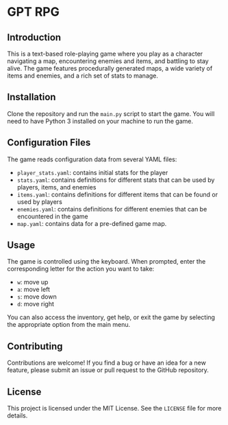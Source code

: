 # GPT RPG

## Introduction
This is a text-based role-playing game where you play as a character navigating a map, encountering enemies and items, and battling to stay alive. The game features procedurally generated maps, a wide variety of items and enemies, and a rich set of stats to manage.

## Installation
Clone the repository and run the `main.py` script to start the game. You will need to have Python 3 installed on your machine to run the game.

## Configuration Files
The game reads configuration data from several YAML files:

- `player_stats.yaml`: contains initial stats for the player
- `stats.yaml`: contains definitions for different stats that can be used by players, items, and enemies
- `items.yaml`: contains definitions for different items that can be found or used by players
- `enemies.yaml`: contains definitions for different enemies that can be encountered in the game
- `map.yaml`: contains data for a pre-defined game map.

## Usage
The game is controlled using the keyboard. When prompted, enter the corresponding letter for the action you want to take:

- `w`: move up
- `a`: move left
- `s`: move down
- `d`: move right

You can also access the inventory, get help, or exit the game by selecting the appropriate option from the main menu.

## Contributing
Contributions are welcome! If you find a bug or have an idea for a new feature, please submit an issue or pull request to the GitHub repository.

## License
This project is licensed under the MIT License. See the `LICENSE` file for more details.
